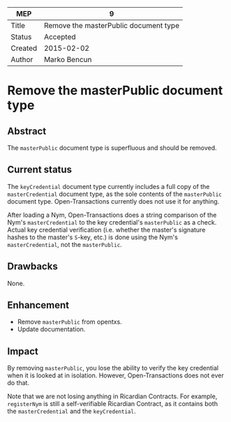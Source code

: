 MEP | 9
--- | ---
Title | Remove the masterPublic document type
Status | Accepted
Created | 2015-02-02
Author | Marko Bencun

# Remove the masterPublic document type

## Abstract

The `masterPublic` document type is superfluous and should be removed.

## Current status

The `keyCredential` document type currently includes a full copy of the `masterCredential` document type, as the sole contents of the `masterPublic` document type. Open-Transactions currently does not use it for anything.

After loading a Nym, Open-Transactions does a string comparison of the Nym's `masterCredential` to the key credential's `masterPublic` as a check. Actual key credential verification (i.e. whether the master's signature hashes to the master's `S`-key, etc.) is done using the Nym's `masterCredential`, not the `masterPublic`.

## Drawbacks

None.

## Enhancement

* Remove `masterPublic` from opentxs.
* Update documentation.

## Impact

By removing `masterPublic`, you lose the ability to verify the key credential when it is looked at in isolation. However, Open-Transactions does not ever do that.

Note that we are not losing anything in Ricardian Contracts. For example, `registerNym` is still a self-verifiable Ricardian Contract, as it contains both the `masterCredential` and the `keyCredential`.
